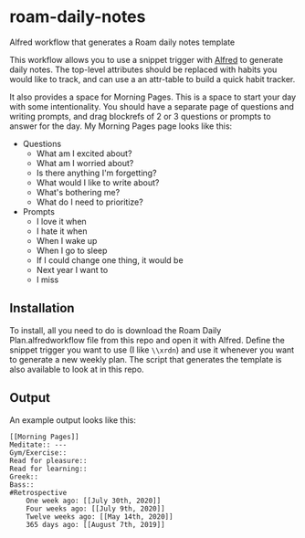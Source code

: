 # roam-daily-notes
Alfred workflow that generates a Roam daily notes template

This workflow allows you to use a snippet trigger with [Alfred](https://www.alfredapp.com/) to generate daily notes. The top-level attributes should be replaced with habits you would like to track, and can use a an attr-table to build a quick habit tracker.

It also provides a space for Morning Pages. This is a space to start your day with some intentionality. You should have a separate page of questions and writing prompts, and drag blockrefs of 2 or 3 questions or prompts to answer for the day. My Morning Pages page looks like this:
- Questions
    - What am I excited about? 
    - What am I worried about? 
    - Is there anything I'm forgetting?
    - What would I like to write about?
    - What's bothering me? 
    - What do I need to prioritize? 
- Prompts
    - I love it when
    - I hate it when 
    - When I wake up
    - When I go to sleep 
    - If I could change one thing, it would be 
    - Next year I want to
    - I miss

## Installation
To install, all you need to do is download the Roam Daily Plan.alfredworkflow file from this repo and
open it with Alfred. Define the snippet trigger you want to use (I like `\\xrdn`) and use it whenever you
want to generate a new weekly plan. The script that generates the template is also available to look
at in this repo. 

## Output
An example output looks like this: 
```
[[Morning Pages]]
Meditate:: ---
Gym/Exercise::
Read for pleasure::
Read for learning::
Greek::
Bass::
#Retrospective
    One week ago: [[July 30th, 2020]]
    Four weeks ago: [[July 9th, 2020]]
    Twelve weeks ago: [[May 14th, 2020]]
    365 days ago: [[August 7th, 2019]]
```  
